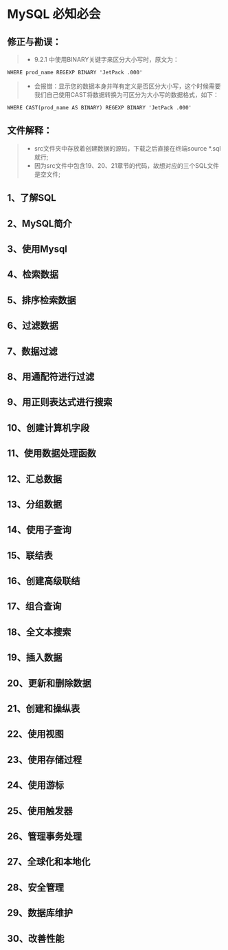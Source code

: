 # MySQL 必知必会

## 修正与勘误：
> - 9.2.1 中使用BINARY关键字来区分大小写时，原文为：
```
WHERE prod_name REGEXP BINARY 'JetPack .000'
```
> - 会报错：显示您的数据本身并咩有定义是否区分大小写，这个时候需要我们自己使用CAST将数据转换为可区分为大小写的数据格式，如下：
```
WHERE CAST(prod_name AS BINARY) REGEXP BINARY 'JetPack .000'
```

## 文件解释：
> - src文件夹中存放着创建数据的源码，下载之后直接在终端source *.sql就行;
> - 因为src文件中包含19、20、21章节的代码，故想对应的三个SQL文件是空文件;


## 1、了解SQL

## 2、MySQL简介

## 3、使用Mysql

## 4、检索数据

## 5、排序检索数据

## 6、过滤数据

## 7、数据过滤

## 8、用通配符进行过滤

## 9、用正则表达式进行搜索

## 10、创建计算机字段

## 11、使用数据处理函数

## 12、汇总数据

## 13、分组数据

## 14、使用子查询

## 15、联结表

## 16、创建高级联结

## 17、组合查询

## 18、全文本搜索

## 19、插入数据

## 20、更新和删除数据

## 21、创建和操纵表

## 22、使用视图

## 23、使用存储过程

## 24、使用游标

## 25、使用触发器

## 26、管理事务处理

## 27、全球化和本地化

## 28、安全管理

## 29、数据库维护

## 30、改善性能


